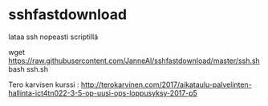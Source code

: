 # sshfastdownload


lataa ssh nopeasti scriptillä

wget https://raw.githubusercontent.com/JanneAl/sshfastdownload/master/ssh.sh
bash ssh.sh



Tero karvisen kurssi : http://terokarvinen.com/2017/aikataulu-palvelinten-hallinta-ict4tn022-3-5-op-uusi-ops-loppusyksy-2017-p5
